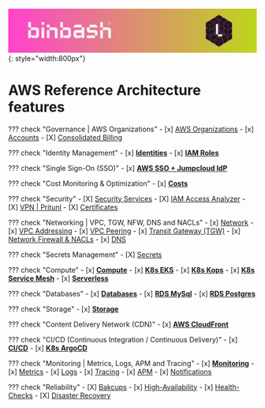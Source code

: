 ![binbash-logo](../../assets/images/logos/binbash-leverage-header.png "Binbash"){: style="width:800px"}

# AWS Reference Architecture features

??? check "Governance | AWS Organizations"
    - [x] [AWS Organizations](./organization/organization.md)
    - [x] [Accounts](./organization/accounts.md)
    - [X] [Consolidated Billing](./organization/billing.md)

??? check "Identity Management"
    - [x] [**Identities**](./identities/identities.md)
    - [x] [**IAM Roles**](./identities/roles.md)

??? check "Single Sign-On (SSO)"
    - [x] [**AWS SSO + Jumpcloud IdP**](./sso/sso.md)

??? check "Cost Monitoring & Optimization"
    - [x] [**Costs**](./costs/costs.md)

??? check "Security"
    - [X] [Security Services](./security/services.md)
    - [X] [IAM Access Analyzer](./security/iam-access-analyzer.md)
    - [X] [VPN | Pritunl](./security/vpn.md)
    - [X] [Certificates](./security/certificates.md)

??? check "Networking | VPC, TGW, NFW, DNS and NACLs"
    - [x] [Network](./network/vpc-topology.md)
    - [x] [VPC Addressing](./network/vpc-addressing.md)
    - [x] [VPC Peering](./network/vpc-peering.md)
    - [x] [Transit Gateway (TGW)](./network/tgw-topology.md)
    - [x] [Network Firewall & NACLs](./network/vpc-traffic-out.md)
    - [x] [DNS](./network/dns.md)

??? check "Secrets Management"
    - [X] [Secrets](./secrets/secrets.md)

??? check "Compute"
    - [x] [**Compute**](./compute/overview.md)
    - [x] [**K8s EKS**](./compute/k8s-eks.md)
    - [x] [**K8s Kops**](./compute/k8s-kops.md)
    - [x] [**K8s Service Mesh**](./compute/k8s-service-mesh.md)
    - [x] [**Serverless**](./compute/serverless.md)

??? check "Databases"
    - [x] [**Databases**](./database/database.md)
    - [x] [**RDS MySql**](./database/mysql.md)
    - [x] [**RDS Postgres**](./database/postgres.md)

??? check "Storage"
    - [x] [**Storage**](./storage/storage.md)

??? check "Content Delivery Network (CDN)"
    - [x] [**AWS CloudFront**](./cdn/cdn.md)

??? check "CI/CD (Continuous Integration / Continuous Delivery)"
    - [x] [**CI/CD**](./ci-cd/ci-cd.md)
    - [x] [**K8s ArgoCD**](./ci-cd/k8s-argocd.md)

??? check "Monitoring | Metrics, Logs, APM and Tracing"
    - [x] [**Monitoring**](./monitoring/monitoring.md)
    - [x] [Metrics](./monitoring/metrics.md)
    - [x] [Logs](./monitoring/logs.md)
    - [x] [Tracing](./monitoring/tracing.md)
    - [x] [APM](./monitoring/apm.md)
    - [x] [Notifications](./monitoring/notification_escalation.md)

??? check "Reliability"
    - [X] [Bakcups](./reliability/backups.md)
    - [x] [High-Availability](./reliability/high-availability.md)
    - [x] [Health-Checks](./reliability/health-checks.md)
    - [X] [Disaster Recovery](./reliability/dr.md)

